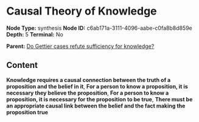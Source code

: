 # Causal Theory of Knowledge

**Node Type:** synthesis
**Node ID:** c6ab171a-3111-4096-aabe-c0fa8b8d859e
**Depth:** 5
**Terminal:** No

**Parent:** [Do Gettier cases refute sufficiency for knowledge?](do-gettier-cases-refute-sufficiency-for-knowledge-antithesis-c983cc30-24a6-4687-9358-3281b19dafa9.md)

## Content

**Knowledge requires a causal connection between the truth of a proposition and the belief in it**, **For a person to know a proposition, it is necessary they believe the proposition**, **For a person to know a proposition, it is necessary for the proposition to be true**, **There must be an appropriate causal link between the belief and the fact making the proposition true**

